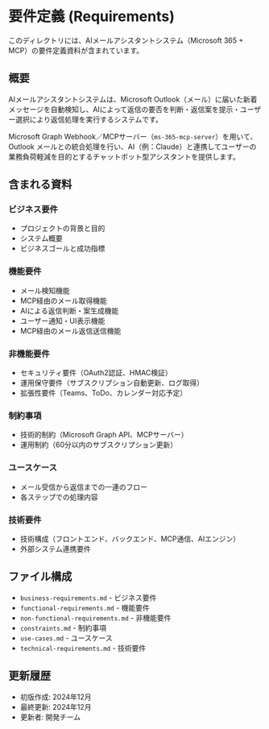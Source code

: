 # 要件定義 (Requirements)

このディレクトリには、AIメールアシスタントシステム（Microsoft 365 + MCP）の要件定義資料が含まれています。

## 概要

AIメールアシスタントシステムは、Microsoft Outlook（メール）に届いた新着メッセージを自動検知し、AIによって返信の要否を判断・返信案を提示・ユーザー選択により返信処理を実行するシステムです。

Microsoft Graph Webhook／MCPサーバー（`ms-365-mcp-server`）を用いて、Outlook メールとの統合処理を行い、AI（例：Claude）と連携してユーザーの業務負荷軽減を目的とするチャットボット型アシスタントを提供します。

## 含まれる資料

### ビジネス要件
- プロジェクトの背景と目的
- システム概要
- ビジネスゴールと成功指標

### 機能要件
- メール検知機能
- MCP経由のメール取得機能
- AIによる返信判断・案生成機能
- ユーザー通知・UI表示機能
- MCP経由のメール返信送信機能

### 非機能要件
- セキュリティ要件（OAuth2認証、HMAC検証）
- 運用保守要件（サブスクリプション自動更新、ログ取得）
- 拡張性要件（Teams、ToDo、カレンダー対応予定）

### 制約事項
- 技術的制約（Microsoft Graph API、MCPサーバー）
- 運用制約（60分以内のサブスクリプション更新）

### ユースケース
- メール受信から返信までの一連のフロー
- 各ステップでの処理内容

### 技術要件
- 技術構成（フロントエンド、バックエンド、MCP通信、AIエンジン）
- 外部システム連携要件

## ファイル構成

- `business-requirements.md` - ビジネス要件
- `functional-requirements.md` - 機能要件
- `non-functional-requirements.md` - 非機能要件
- `constraints.md` - 制約事項
- `use-cases.md` - ユースケース
- `technical-requirements.md` - 技術要件

## 更新履歴

- 初版作成: 2024年12月
- 最終更新: 2024年12月
- 更新者: 開発チーム
